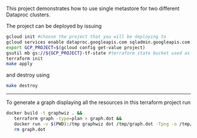 This project demonstrates how to use single metastore for two different Dataproc clusters.

The project can be deployed by issuing

```bash
gcloud init #choose the project that you will be deploying to
gcloud services enable dataproc.googleapis.com sqladmin.googleapis.com
export GCP_PROJECT=$(gcloud config get-value project)
gsutil mb gs://${GCP_PROJECT}-tf-state #terraform state bucket used as the back-end for the Google provider
terraform init
make apply
```

and destroy using
```bash
make destroy
```

--- 

To generate a graph displaying all the resources in this terraform project run

```bash
docker build -t graphwiz . &&
   terraform graph -type=plan > graph.dot &&
   docker run -v $(PWD):/tmp graphwiz dot /tmp/graph.dot -Tpng -o /tmp/graph.png &&
   rm graph.dot
```
